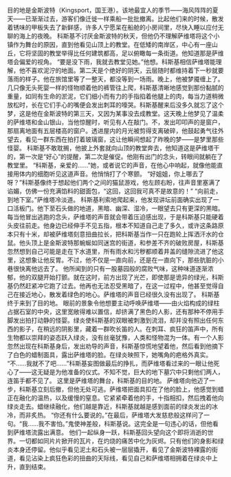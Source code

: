 目的地是金斯波特（Kingsport，国王港）。该地最宜人的季节——海风阵阵的夏天——已渐渐过去，游客们像迁徙一样乘船一批批撤离。比起他们来的时候，散发着锈味的甲板失去了新鲜感，许多人宁愿呆在船舱的小房间里，尽快入睡以应付无聊的海上的夜晚。
科斯基不讨厌金斯波特的秋天，但他仍不理解萨维塔将这个小镇作为舞台的原因，直到他看见山顶上的教堂。在低矮的南岸区，中心有一座山丘，它将坚固的教堂举得比任何建筑都高，足以俯瞰每一条街道。他知道那是萨维塔会偏爱的视角。
“要是没下雨，我就去教堂见她。”他想。科斯基相信萨维塔能理解，他不喜欢泥泞的地面。第二天是个绝好的阴天，云层随时都维持着下一秒就要落雨的样子。他在旅馆里等了一整天，都没等到一场雨。晚上，他被梦魇缠上了。几只像无头死婴一样的怪物顺着他的裤管往上爬，科斯基清晰地感觉到那份黏腻的重量，如同有生命的淤泥，它们细小而有力的手指掐着他腿上的肉，每当力道稍微放松时，长在它们手心的嘴便会发出刺耳的嚎哭。科斯基醒来后没多久就忘了这个梦，这是他在金斯波特的第三天，又因为某事没去成教堂。这天晚上他梦见了温柔的萨维塔和金山银山，当他惊醒时，听见有人在敲门。不，发出叩叩声的是窗户，那扇离地面有五层楼高的窗户。透进屋内的月光被剪得支离破碎，他鼓起勇气往外望去，看见一群东西在拍打着玻璃窗，这让他瞬间想起了昨晚的梦——是梦里那些怪婴。
科斯基不敢耽搁，他披上外套就向山顶的教堂奔去，他知道这是萨维塔干的，第一次是“好心”的提醒，第二次是催促。他刚有出门的念头，转眼间就躺在了教堂里。
“科斯基，亲爱的……”她，或者说它的声音，在他心中响起，就像他能直接用体内的细胞听见这道声音。他悄悄打了个寒颤。
“好姐姐，你上哪去了呀？”科斯基像终于想起他们两个之间的猫鼠游戏，他左顾右盼，往声音里塞满了谄媚，仿佛一份充满馅料的甜面包，“这回，这回我可真不是故意的！”
“向前走，到地下室。”萨维塔冷淡道。
科斯基利索地爬起来，他发现讲坛前面确实出现了一口活板门。他下至石头做的地道，黑暗、幽深、湿冷，一眼望去只有更深的黑暗。每当他冒出逃跑的念头，萨维塔的声音就会带着压迫感出现，于是科斯基只能硬着头皮往前走。他身边已经伸手不见五指，根本不知道自己走了多久，或许这条路原本只有十米，却被萨维塔刻意扭曲拉长，把科斯基当作一只在跑轮上挥洒汗水的仓鼠。他头顶上是金斯波特那蜿蜒如同迷宫的街道，和参差不齐的破败房屋，科斯基忽然想到自己可能是走在下水道里，所有雨水和污秽都顺着井盖的缝隙流进了他这里，这想象让他反胃。不过，他不仅是一直向前，还是在一直向下，那些肮脏的小巷很快离他远去了。
他所闻到的只有一股墓园般的腐败气味，这种味道逐渐浓郁，他的双腿开始打颤。就在这时，前方出现了光芒，即使那是诡异的绿光，科斯基仍然赶紧冲它跑了过去。他再也无法忍受黑暗了，在这一过程中，他甚至觉得自己在接近地心，散发着绿色的地心。萨维塔的声音已经很久没有出现了。
科斯基终于来到了目的地。
眼前的景象令他想要主动呼唤萨维塔——由火焰构成的绿柱占据石室的中央，这里宽敞得难以置信，却挤满了黑色的人影，还有那种不停用手脚发出拍打动静的怪婴。绿炎使科斯基的双眼被刺激到流泪，却并没有照出任何东西的影子，在稍远的阴影里，藏着一群吹长笛的人。在刺耳、疯狂的笛声中，所有生物都以崇拜的姿态跃入绿炎，没有丝毫犹豫，人类和怪物混为一体。有一个人影忽然出现在科斯基身后，发出劝导的声音，科斯基惊慌地望着他，然后看到他摘下了白色的蜡制面具，露出萨维塔的脸。在绿炎映照下，她嘴角的疤格外真实。
“不……我就不了吧……”科斯基妄图做最后的挣扎，而萨维塔看过来的一眼让他死心了——这无疑是为他准备的仪式。不知不觉，巨大的地下墓穴中只剩他们两人，连笛手都不见了。
这里是萨维塔的舞台，科斯基的目的地。
萨维塔向他迈了一步，科斯基立刻后撤，但他无处可逃。萨维塔把面具扣在了他的脸上，他感觉到蜡正在融化的温热，以及缓慢的窒息。它紧紧牵着他的手，十指相扣，然后拽着他向绿炎走去。蜡继续融化，他们越是靠近，科斯基就越是感到面前的绿炎发出的冰冷，而非炙热。
“你还有什么要说的。”在最后，萨维塔大发慈悲般这样问了一句。“我……我不害怕。”鬼使神差般，科斯基说。这完全是一句违心的话，但他看到萨维塔流露出满意。
他们一起纵身一跃，科斯基回头望向这个即将消逝的世界。一切都如同片片掀开的瓦片，在灼烧的痛苦中化为灰烬。只有他们的身影和绿炎本身还停留。他似乎看见泥土和石头被一层层撬开，看见了金斯波特裸露的街道，看见沾染上疯狂色彩的扭曲的天际线，看见自己和萨维塔相拥着在绿炎中上升，直到结束。
